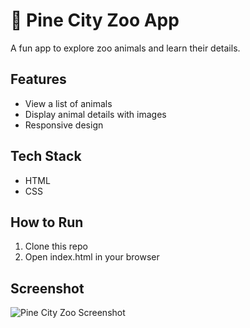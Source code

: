 # 🦁 Pine City Zoo App
A fun app to explore zoo animals and learn their details.

## Features
- View a list of animals
- Display animal details with images
- Responsive design

## Tech Stack
- HTML
- CSS

## How to Run
1. Clone this repo
2. Open index.html in your browser

## Screenshot
![Pine City Zoo Screenshot](#)
